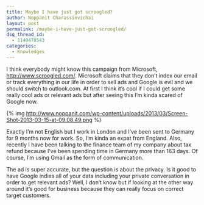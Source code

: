 ```yaml
---
title: Maybe I have just got scroogled?
author: Noppanit Charassinvichai
layout: post
permalink: /maybe-i-have-just-got-scroogled/
dsq_thread_id:
  - 1140478543
categories:
  - Knowledges
---
```

I think everybody might know this campaign from Microsoft, <http://www.scroogled.com/>. Microsoft claims that they don&#8217;t index our email or track everything in our life in order to sell ads and Google is evil and we should switch to outlook.com. At first I think it&#8217;s cool if I could get some really cool ads or relevant ads but after seeing this I&#8217;m kinda scared of Google now.

{% img http://www.noppanit.com/wp-content/uploads/2013/03/Screen-Shot-2013-03-15-at-09.08.49.png %}

Exactly I&#8217;m not English but I work in London and I&#8217;ve been sent to Germany for 9 months now for work. So, I&#8217;m kinda an expat from England. Also, recently I have been talking to the finance team of my company about tax refund because I&#8217;ve been spending time in Germany more than 163 days. Of course, I&#8217;m using Gmail as the form of communication.

The ad is super accurate, but the question is about the privacy. Is it good to have Google indies all of your data including your private conversation in order to get relevant ads? Well, I don&#8217;t know but if looking at the other way around it&#8217;s good for business because they can really focus on correct target customers.
